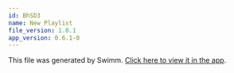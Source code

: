 ```yaml
---
id: BhSD3
name: New Playlist
file_version: 1.0.1
app_version: 0.6.1-0
---
```


This file was generated by Swimm. [Click here to view it in the app](http://localhost:5000/#/repos/Z2l0aHViJTNBJTNBc3ItZXh0ZW5zaW9uJTNBJTNBZG91ZWs=/docs/BhSD3).